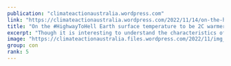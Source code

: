 ```yaml
---
publication: "climateactionaustralia.wordpress.com"
link: "https://climateactionaustralia.wordpress.com/2022/11/14/on-the-highwaytohell-earth-surface-temperature-to-be-2c-warmer-by-2059-cop27-demand-climateaction-sdg13-hyperthreat-metacrisis/"
title: "On the #HighwayToHell Earth surface temperature to be 2C warmer by 2059. #COP27 demand #ClimateAction #SDG13 #HyperThreat #MetaCrisis"
excerpt: "Though it is interesting to understand the characteristics of individual years, global warming is ultimately about the long-term evolution of Earth’s climate. The following chart shows a ten-year m…"
image: "https://climateactionaustralia.files.wordpress.com/2022/11/img_2002.png?w=1200"
group: con
rank: 5
---
```

